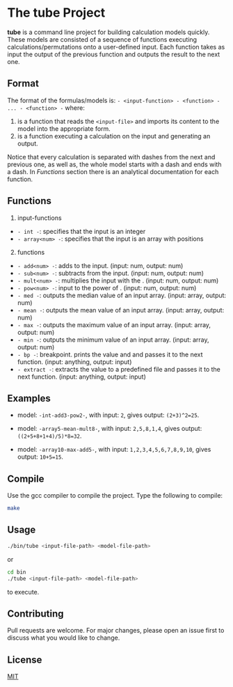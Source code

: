 # The **tube** Project

**tube** is a command line project for building calculation models quickly. These models are consisted of a sequence of functions executing calculations/permutations onto a user-defined input. Each function takes as input the output of the previous function and outputs the result to the next one.

## Format

The format of the formulas/models is:
  `- <input-function> - <function> - ... - <function> -`
 where:
  1. <input-function> is a function that reads the `<input-file>` and imports its content to the model into the appropriate form.
  2. <function> is a function executing a calculation on the input and generating an output.

  Notice that every calculation is separated with dashes from the next and previous one, as well as, the whole model starts with a dash and ends with a dash.
  In *Functions* section there is an analytical documentation for each function.

## Functions

1. input-functions
  - `- int -`: specifies that the input is an integer
  - `- array<num> -`: specifies that the input is an array with <num> positions

2. functions
 - `- add<num> -`: adds <num> to the input. (input: num, output: num)
 - `- sub<num> -`: subtracts <num> from the input. (input: num, output: num)
 - `- mult<num> -`: multiplies the input with the <num>. (input: num, output: num)
 - `- pow<num> -`: input to the power of <num>. (input: num, output: num)
 - `- med -`: outputs the median value of an input array. (input: array, output: num)
 - `- mean -`: outputs the mean value of an input array. (input: array, output: num)
 - `- max -`: outputs the maximum value of an input array. (input: array, output: num)
 - `- min -`: outputs the minimum value of an input array. (input: array, output: num)
 - `- bp -`: breakpoint. prints the value and and passes it to the next function. (input: anything, output: input)
 - `- extract -`: extracts the value to a predefined file and passes it to the next function. (input: anything, output: input)

## Examples

- model: `-int-add3-pow2-`,
  with input: `2`,
  gives output: `(2+3)^2=25`.

- model: `-array5-mean-mult8-`,
  with input: `2,5,8,1,4`,
  gives output: `((2+5+8+1+4)/5)*8=32`.

- model: `-array10-max-add5-`,
  with input: `1,2,3,4,5,6,7,8,9,10`,
  gives output: `10+5=15`.


## Compile

Use the gcc compiler to compile the project. Type the following to compile:

```bash
make
```

## Usage

```bash
./bin/tube <input-file-path> <model-file-path>
```
or
```bash
cd bin
./tube <input-file-path> <model-file-path>
```

to execute.

## Contributing
Pull requests are welcome. For major changes, please open an issue first to discuss what you would like to change.

## License
[MIT](https://choosealicense.com/licenses/mit/)
